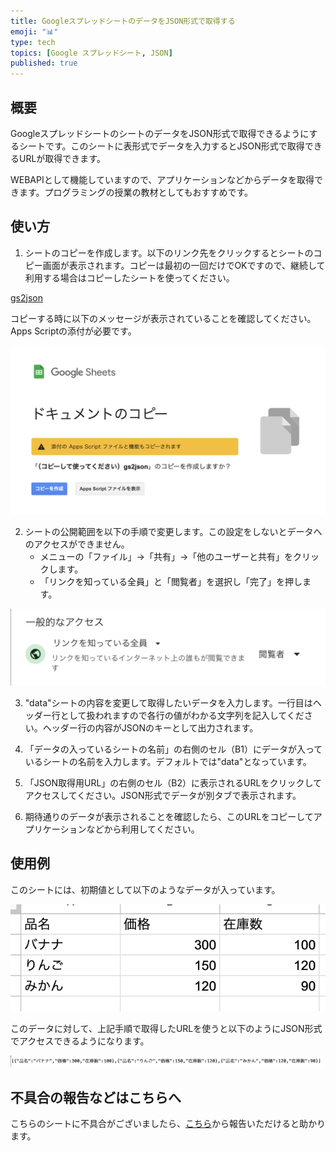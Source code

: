 ```yaml
---
title: GoogleスプレッドシートのデータをJSON形式で取得する
emoji: "📊"
type: tech
topics: [Google スプレッドシート, JSON]
published: true
---
```

## 概要
GoogleスプレッドシートのシートのデータをJSON形式で取得できるようにするシートです。このシートに表形式でデータを入力するとJSON形式で取得できるURLが取得できます。

WEBAPIとして機能していますので、アプリケーションなどからデータを取得できます。プログラミングの授業の教材としてもおすすめです。

## 使い方
1. シートのコピーを作成します。以下のリンク先をクリックするとシートのコピー画面が表示されます。コピーは最初の一回だけでOKですので、継続して利用する場合はコピーしたシートを使ってください。

[gs2json](https://docs.google.com/spreadsheets/d/1w5qHIz2qMAQlbS-FV3FTB_RGcEElKjCvGzJhJqyeDD8/copy?usp=sharing)

コピーする時に以下のメッセージが表示されていることを確認してください。Apps Scriptの添付が必要です。

![](/images/google/gs2json/copy.png)

2. シートの公開範囲を以下の手順で変更します。この設定をしないとデータへのアクセスができません。
    - メニューの「ファイル」→「共有」→「他のユーザーと共有」をクリックします。
    - 「リンクを知っている全員」と「閲覧者」を選択し「完了」を押します。

![](/images/google/gs2json/access.png)

3. "data"シートの内容を変更して取得したいデータを入力します。一行目はヘッダー行として扱われますので各行の値がわかる文字列を記入してください。ヘッダー行の内容がJSONのキーとして出力されます。

4. 「データの入っているシートの名前」の右側のセル（B1）にデータが入っているシートの名前を入力します。デフォルトでは"data"となっています。
5. 「JSON取得用URL」の右側のセル（B2）に表示されるURLをクリックしてアクセスしてください。JSON形式でデータが別タブで表示されます。
6. 期待通りのデータが表示されることを確認したら、このURLをコピーしてアプリケーションなどから利用してください。

## 使用例
このシートには、初期値として以下のようなデータが入っています。

![](/images/google/gs2json/sample_data.png)

このデータに対して、上記手順で取得したURLを使うと以下のようにJSON形式でアクセスできるようになります。

![](/images/google/gs2json/sample_json.png)


## 不具合の報告などはこちらへ
こちらのシートに不具合がございましたら、[こちら](https://github.com/kwaka1208/issues/issues)から報告いただけると助かります。